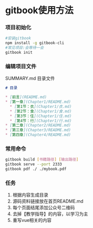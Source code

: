 # gitbook使用方法

### 项目初始化

``` bash
#安装gitbook
npm install -g gitbook-cli
#常见项目:会等待一会
gitbook init
```

### 编辑项目文件

SUMMARY.md  目录文件

``` md
# 目录

* [前言](README.md)
* [第一章](Chapter1/README.md)
  * [第1节：衣](Chapter1/衣.md)
  * [第2节：食](Chapter1/食.md)
  * [第3节：住](Chapter1/住.md)
  * [第4节：行](Chapter1/行.md)
* [第二章](Chapter2/README.md)
* [第三章](Chapter3/README.md)
* [第四章](Chapter4/README.md)
```

### 常用命令

``` bash
gitbook build [书籍路径] [输出路径]
gitbook serve --port 2333
gitbook pdf ./ ./mybook.pdf
```

### 任务

1. 根据内容生成目录
2. 源码资料链接放在首页README.md
3. 每个页面结尾添加公众号二维码
4. 去掉【教学指导】的内容，以学习为主
5. 重写vue相关的内容